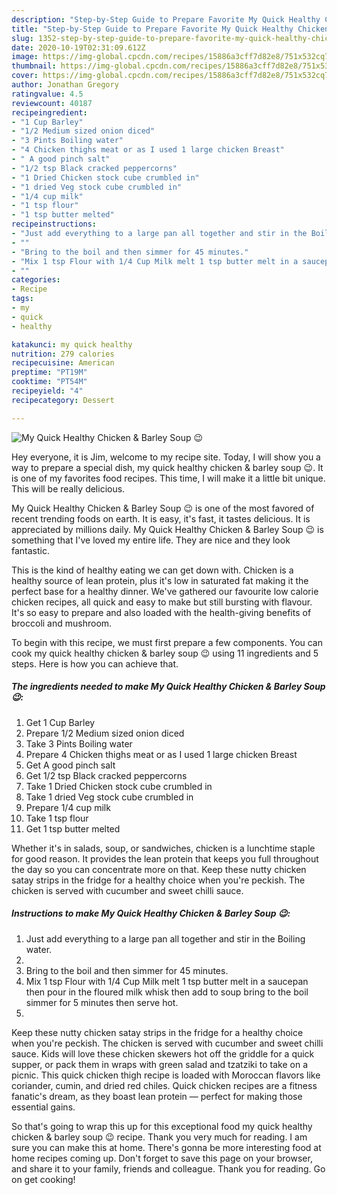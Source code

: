 ```yaml
---
description: "Step-by-Step Guide to Prepare Favorite My Quick Healthy Chicken &amp;amp; Barley Soup 😉"
title: "Step-by-Step Guide to Prepare Favorite My Quick Healthy Chicken &amp;amp; Barley Soup 😉"
slug: 1352-step-by-step-guide-to-prepare-favorite-my-quick-healthy-chicken-and-amp-barley-soup
date: 2020-10-19T02:31:09.612Z
image: https://img-global.cpcdn.com/recipes/15886a3cff7d82e8/751x532cq70/my-quick-healthy-chicken-barley-soup-😉-recipe-main-photo.jpg
thumbnail: https://img-global.cpcdn.com/recipes/15886a3cff7d82e8/751x532cq70/my-quick-healthy-chicken-barley-soup-😉-recipe-main-photo.jpg
cover: https://img-global.cpcdn.com/recipes/15886a3cff7d82e8/751x532cq70/my-quick-healthy-chicken-barley-soup-😉-recipe-main-photo.jpg
author: Jonathan Gregory
ratingvalue: 4.5
reviewcount: 40187
recipeingredient:
- "1 Cup Barley"
- "1/2 Medium sized onion diced"
- "3 Pints Boiling water"
- "4 Chicken thighs meat or as I used 1 large chicken Breast"
- " A good pinch salt"
- "1/2 tsp Black cracked peppercorns"
- "1 Dried Chicken stock cube crumbled in"
- "1 dried Veg stock cube crumbled in"
- "1/4 cup milk"
- "1 tsp flour"
- "1 tsp butter melted"
recipeinstructions:
- "Just add everything to a large pan all together and stir in the Boiling water."
- ""
- "Bring to the boil and then simmer for 45 minutes."
- "Mix 1 tsp Flour with 1/4 Cup Milk melt 1 tsp butter melt in a saucepan then pour in the floured milk whisk then add to soup bring to the boil simmer for 5 minutes then serve hot."
- ""
categories:
- Recipe
tags:
- my
- quick
- healthy

katakunci: my quick healthy 
nutrition: 279 calories
recipecuisine: American
preptime: "PT19M"
cooktime: "PT54M"
recipeyield: "4"
recipecategory: Dessert

---
```



![My Quick Healthy Chicken &amp; Barley Soup 😉](https://img-global.cpcdn.com/recipes/15886a3cff7d82e8/751x532cq70/my-quick-healthy-chicken-barley-soup-😉-recipe-main-photo.jpg)

Hey everyone, it is Jim, welcome to my recipe site. Today, I will show you a way to prepare a special dish, my quick healthy chicken &amp; barley soup 😉. It is one of my favorites food recipes. This time, I will make it a little bit unique. This will be really delicious.

My Quick Healthy Chicken &amp; Barley Soup 😉 is one of the most favored of recent trending foods on earth. It is easy, it's fast, it tastes delicious. It is appreciated by millions daily. My Quick Healthy Chicken &amp; Barley Soup 😉 is something that I've loved my entire life. They are nice and they look fantastic.

This is the kind of healthy eating we can get down with. Chicken is a healthy source of lean protein, plus it&#39;s low in saturated fat making it the perfect base for a healthy dinner. We&#39;ve gathered our favourite low calorie chicken recipes, all quick and easy to make but still bursting with flavour. It&#39;s so easy to prepare and also loaded with the health-giving benefits of broccoli and mushroom.


To begin with this recipe, we must first prepare a few components. You can cook my quick healthy chicken &amp; barley soup 😉 using 11 ingredients and 5 steps. Here is how you can achieve that.

<!--inarticleads1-->

##### The ingredients needed to make My Quick Healthy Chicken &amp; Barley Soup 😉:

1. Get 1 Cup Barley
1. Prepare 1/2 Medium sized onion diced
1. Take 3 Pints Boiling water
1. Prepare 4 Chicken thighs meat or as I used 1 large chicken Breast
1. Get  A good pinch salt
1. Get 1/2 tsp Black cracked peppercorns
1. Take 1 Dried Chicken stock cube crumbled in
1. Take 1 dried Veg stock cube crumbled in
1. Prepare 1/4 cup milk
1. Take 1 tsp flour
1. Get 1 tsp butter melted


Whether it&#39;s in salads, soup, or sandwiches, chicken is a lunchtime staple for good reason. It provides the lean protein that keeps you full throughout the day so you can concentrate more on that. Keep these nutty chicken satay strips in the fridge for a healthy choice when you&#39;re peckish. The chicken is served with cucumber and sweet chilli sauce. 

<!--inarticleads2-->

##### Instructions to make My Quick Healthy Chicken &amp; Barley Soup 😉:

1. Just add everything to a large pan all together and stir in the Boiling water.
1. 
1. Bring to the boil and then simmer for 45 minutes.
1. Mix 1 tsp Flour with 1/4 Cup Milk melt 1 tsp butter melt in a saucepan then pour in the floured milk whisk then add to soup bring to the boil simmer for 5 minutes then serve hot.
1. 


Keep these nutty chicken satay strips in the fridge for a healthy choice when you&#39;re peckish. The chicken is served with cucumber and sweet chilli sauce. Kids will love these chicken skewers hot off the griddle for a quick supper, or pack them in wraps with green salad and tzatziki to take on a picnic. This quick chicken thigh recipe is loaded with Moroccan flavors like coriander, cumin, and dried red chiles. Quick chicken recipes are a fitness fanatic&#39;s dream, as they boast lean protein — perfect for making those essential gains. 

So that's going to wrap this up for this exceptional food my quick healthy chicken &amp; barley soup 😉 recipe. Thank you very much for reading. I am sure you can make this at home. There's gonna be more interesting food at home recipes coming up. Don't forget to save this page on your browser, and share it to your family, friends and colleague. Thank you for reading. Go on get cooking!
